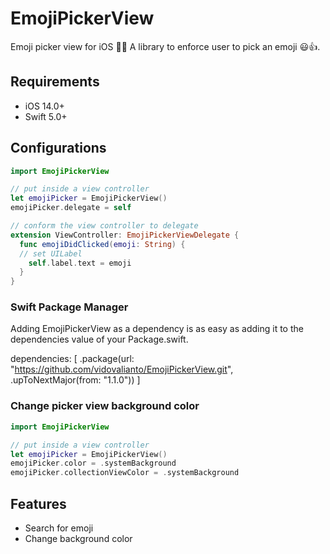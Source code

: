# EmojiPickerView

Emoji picker view for iOS 📲🍎
A library to enforce user to pick an emoji 😃👍.

## Requirements
* iOS 14.0+
* Swift 5.0+

## Configurations
```Swift
import EmojiPickerView

// put inside a view controller
let emojiPicker = EmojiPickerView()
emojiPicker.delegate = self

// conform the view controller to delegate
extension ViewController: EmojiPickerViewDelegate {
  func emojiDidClicked(emoji: String) {
  // set UILabel
    self.label.text = emoji
  }
}
```
### Swift Package Manager
Adding EmojiPickerView as a dependency is as easy as adding it to the dependencies value of your Package.swift.

dependencies: [
    .package(url: "https://github.com/vidovalianto/EmojiPickerView.git", .upToNextMajor(from: "1.1.0"))
]

### Change picker view background color
```Swift
import EmojiPickerView

// put inside a view controller
let emojiPicker = EmojiPickerView()
emojiPicker.color = .systemBackground
emojiPicker.collectionViewColor = .systemBackground
```

## Features
* Search for emoji
* Change background color
